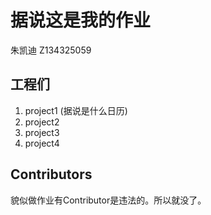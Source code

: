 据说这是我的作业
================

朱凯迪 Z134325059

工程们
------

1. project1 (据说是什么日历)
2. project2
3. project3
4. project4

Contributors
------------

貌似做作业有Contributor是违法的。所以就没了。
